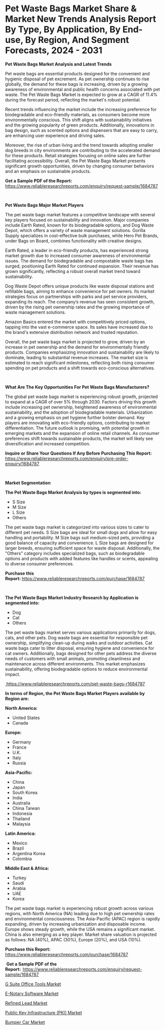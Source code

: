 <p><h1>Pet Waste Bags Market Share & Market New Trends Analysis Report By Type, By Application, By End-use, By Region, And Segment Forecasts, 2024 - 2031</h1></p><p><strong>Pet Waste Bags Market Analysis and Latest Trends</strong></p>
<p><p>Pet waste bags are essential products designed for the convenient and hygienic disposal of pet excrement. As pet ownership continues to rise globally, the demand for these bags is increasing, driven by a growing awareness of environmental and public health concerns associated with pet waste. The Pet Waste Bags Market is expected to grow at a CAGR of 11.4% during the forecast period, reflecting the market's robust potential.</p><p>Recent trends influencing the market include the increasing preference for biodegradable and eco-friendly materials, as consumers become more environmentally conscious. This shift aligns with sustainability initiatives and the growing popularity of green products. Additionally, innovations in bag design, such as scented options and dispensers that are easy to carry, are enhancing user experience and driving sales.</p><p>Moreover, the rise of urban living and the trend towards adopting smaller dog breeds in city environments are contributing to the accelerated demand for these products. Retail strategies focusing on online sales are further facilitating accessibility. Overall, the Pet Waste Bags Market presents significant growth opportunities, driven by changing consumer behaviors and an emphasis on sustainable products.</p></p>
<p><strong>Get a Sample PDF of the Report:&nbsp;</strong> <a href="https://www.reliableresearchreports.com/enquiry/request-sample/1684787?utm_campaign=34&utm_medium=2&utm_source=Github&utm_content=ia&utm_term=30122024&utm_id=pet-waste-bags">https://www.reliableresearchreports.com/enquiry/request-sample/1684787</a></p>
<p>&nbsp;</p>
<p><strong>Pet Waste Bags Major Market Players</strong></p>
<p><p>The pet waste bags market features a competitive landscape with several key players focused on sustainability and innovation. Major companies include Earth Rated, known for its biodegradable options, and Dog Waste Depot, which offers a variety of waste management solutions. Gorilla Supply specializes in cost-effective bulk purchases, while Hero Pet Brands, under Bags on Board, combines functionality with creative designs.</p><p>Earth Rated, a leader in eco-friendly products, has experienced strong market growth due to increased consumer awareness of environmental issues. The demand for biodegradable and compostable waste bags has surged, positioning Earth Rated for continued expansion. Their revenue has grown significantly, reflecting a robust overall market trend toward sustainability.</p><p>Dog Waste Depot offers unique products like waste disposal stations and refillable bags, aiming to enhance convenience for pet owners. Its market strategies focus on partnerships with parks and pet service providers, expanding its reach. The company’s revenue has seen consistent growth, driven by the rising pet ownership rates and the growing importance of waste management solutions.</p><p>Amazon Basics entered the market with competitively priced options, tapping into the vast e-commerce space. Its sales have increased due to the brand's extensive distribution network and trusted reputation.</p><p>Overall, the pet waste bags market is projected to grow, driven by an increase in pet ownership and the demand for environmentally friendly products. Companies emphasizing innovation and sustainability are likely to dominate, leading to substantial revenue increases. The market size is estimated to reach significant milestones, reflecting both rising consumer spending on pet products and a shift towards eco-conscious alternatives.</p></p>
<p>&nbsp;</p>
<p><strong>What Are The Key Opportunities For Pet Waste Bags Manufacturers?</strong></p>
<p><p>The global pet waste bags market is experiencing robust growth, projected to expand at a CAGR of over 5% through 2030. Factors driving this growth include increasing pet ownership, heightened awareness of environmental sustainability, and the adoption of biodegradable materials. Urbanization and a growing emphasis on pet hygiene further bolster demand. Key players are innovating with eco-friendly options, contributing to market differentiation. The future outlook is promising, with potential growth in emerging markets and the expansion of online retail channels. As consumer preferences shift towards sustainable products, the market will likely see diversification and increased competition.</p></p>
<p><strong>Inquire or Share Your Questions If Any Before Purchasing This Report:</strong> <a href="https://www.reliableresearchreports.com/enquiry/pre-order-enquiry/1684787?utm_campaign=34&utm_medium=2&utm_source=Github&utm_content=ia&utm_term=30122024&utm_id=pet-waste-bags">https://www.reliableresearchreports.com/enquiry/pre-order-enquiry/1684787</a></p>
<p>&nbsp;</p>
<p><strong>Market Segmentation</strong></p>
<p><strong>The Pet Waste Bags Market Analysis by types is segmented into:</strong></p>
<p><ul><li>S Size</li><li>M Size</li><li>L Size</li><li>Others</li></ul></p>
<p><p>The pet waste bags market is categorized into various sizes to cater to different pet needs. S Size bags are ideal for small dogs and allow for easy handling and portability. M Size bags suit medium-sized pets, providing a good balance of capacity and convenience. L Size bags are designed for larger breeds, ensuring sufficient space for waste disposal. Additionally, the "Others" category includes specialized bags, such as biodegradable options and products with added features like handles or scents, appealing to diverse consumer preferences.</p></p>
<p><strong>Purchase this Report:&nbsp;</strong><a href="https://www.reliableresearchreports.com/purchase/1684787?utm_campaign=34&utm_medium=2&utm_source=Github&utm_content=ia&utm_term=30122024&utm_id=pet-waste-bags">https://www.reliableresearchreports.com/purchase/1684787</a></p>
<p>&nbsp;</p>
<p><strong>The Pet Waste Bags Market Industry Research by Application is segmented into:</strong></p>
<p><ul><li>Dog</li><li>Cat</li><li>Others</li></ul></p>
<p><p>The pet waste bags market serves various applications primarily for dogs, cats, and other pets. Dog waste bags are essential for responsible pet ownership, simplifying clean-up during walks and outdoor activities. Cat waste bags cater to litter disposal, ensuring hygiene and convenience for cat owners. Additionally, bags designed for other pets address the diverse needs of customers with small animals, promoting cleanliness and maintenance across different environments. This market emphasizes sustainability, offering biodegradable options to reduce environmental impact.</p></p>
<p><a href="https://www.reliableresearchreports.com/pet-waste-bags-r1684787?utm_campaign=34&utm_medium=2&utm_source=Github&utm_content=ia&utm_term=30122024&utm_id=pet-waste-bags">&nbsp;https://www.reliableresearchreports.com/pet-waste-bags-r1684787</a></p>
<p><strong>In terms of Region, the Pet Waste Bags Market Players available by Region are:</strong></p>
<p>
    <p> <strong> North America: </strong>
        <ul>
            <li>United States</li>
            <li>Canada</li>
        </ul>
        </p> 
    <p> <strong> Europe: </strong>
        <ul>
            <li>Germany</li>
            <li>France</li>
            <li>U.K.</li>
            <li>Italy</li>
            <li>Russia</li>
        </ul>
        </p> 
    <p> <strong> Asia-Pacific: </strong>
        <ul>
            <li>China</li>
            <li>Japan</li>
            <li>South Korea</li>
            <li>India</li>
            <li>Australia</li>
            <li>China Taiwan</li>
            <li>Indonesia</li>
            <li>Thailand</li>
            <li>Malaysia</li>
        </ul>
        </p> 
    <p> <strong> Latin America: </strong>
        <ul>
            <li>Mexico</li>
            <li>Brazil</li>
            <li>Argentina Korea</li>
            <li>Colombia</li>
        </ul>
        </p> 
    <p> <strong> Middle East & Africa: </strong>
        <ul>
            <li>Turkey</li>
            <li>Saudi</li>
            <li>Arabia</li>
            <li>UAE</li>
            <li>Korea</li>
        </ul>
    </p>
    </p>
<p><p>The pet waste bags market is experiencing robust growth across various regions, with North America (NA) leading due to high pet ownership rates and environmental consciousness. The Asia-Pacific (APAC) region is rapidly expanding, driven by increasing urbanization and disposable income. Europe shows steady growth, while the USA remains a significant market. China is also emerging as a key player. Market share valuation is projected as follows: NA (40%), APAC (30%), Europe (20%), and USA (10%).</p></p>
<p><strong>Purchase this Report: </strong><a href="https://www.reliableresearchreports.com/purchase/1684787?utm_campaign=34&utm_medium=2&utm_source=Github&utm_content=ia&utm_term=30122024&utm_id=pet-waste-bags">https://www.reliableresearchreports.com/purchase/1684787</a></p>
<p>&nbsp;<strong>Get a Sample PDF of the Report:&nbsp;&nbsp;</strong><a href="https://www.reliableresearchreports.com/enquiry/request-sample/1684787?utm_campaign=34&utm_medium=2&utm_source=Github&utm_content=ia&utm_term=30122024&utm_id=pet-waste-bags">https://www.reliableresearchreports.com/enquiry/request-sample/1684787</a></p>
<p><strong></strong></p>
<p><p><a href="https://github.com/AshikRahman991/Market-Research-Report-List-1/blob/main/g-suite-office-tools-market.md?utm_campaign=34&utm_medium=2&utm_source=Github&utm_content=ia&utm_term=30122024&utm_id=pet-waste-bags">G Suite Office Tools Market</a></p><p><a href="https://github.com/AlisaRowe24/Market-Research-Report-List-1/blob/main/e-notary-software-market.md?utm_campaign=34&utm_medium=2&utm_source=Github&utm_content=ia&utm_term=30122024&utm_id=pet-waste-bags">E-Notary Software Market</a></p><p><a href="https://github.com/jaquelynhasenaue8/Market-Research-Report-List-1/blob/main/refined-lead-market.md?utm_campaign=34&utm_medium=2&utm_source=Github&utm_content=ia&utm_term=30122024&utm_id=pet-waste-bags">Refined Lead Market</a></p><p><a href="https://github.com/HobertDavis43/Market-Research-Report-List-1/blob/main/public-key-infrastructure-pki-market.md?utm_campaign=34&utm_medium=2&utm_source=Github&utm_content=ia&utm_term=30122024&utm_id=pet-waste-bags">Public Key Infrastructure (PKI) Market</a></p><p><a href="https://github.com/arvelm4nthig/Market-Research-Report-List-1/blob/main/bumper-car-market.md?utm_campaign=34&utm_medium=2&utm_source=Github&utm_content=ia&utm_term=30122024&utm_id=pet-waste-bags">Bumper Car Market</a></p></p>
